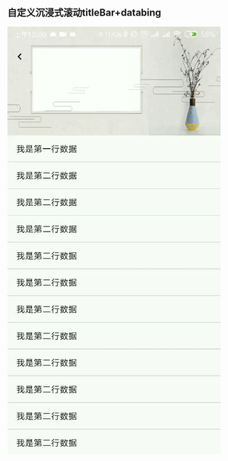 ## 自定义沉浸式滚动titleBar+databing 
![image](https://github.com/e9ab98e991ab/slidetitlebar/blob/master/art/ezgif-4-8d6fdf11fa40.gif?raw=true) 
